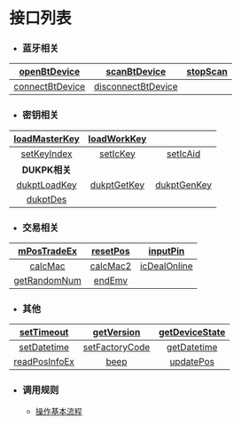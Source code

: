 # 接口列表

- ### 蓝牙相关

| [openBtDevice](interfaces/openBtDevice-cn.md) | [scanBtDevice](interfaces/scanBtDevice-cn.md) | [stopScan](interfaces/stopScan-cn.md) |
| :--------: | :--------: | :--------: |
| [connectBtDevice](interfaces/connectBtDevice-cn.md) | [disconnectBtDevice](interfaces/disconnectBtDevice-cn.md) | |

- ### **密钥相关**
| [loadMasterKey](interfaces/loadMasterKey-cn.md) | [loadWorkKey](interfaces/loadWorkKey-cn.md) | |
| :-----: | :-----: | :-----: |
| [setKeyIndex](interfaces/setKeyIndex-cn.md) | [setIcKey](interfaces/setIcKey-cn.md) | [setIcAid](interfaces/setIcAid-cn.md) |
| **DUKPK相关** | ||
| [dukptLoadKey](interfaces/dukptLoadKey-cn.md) | [dukptGetKey](interfaces/dukptGetKey-cn.md) | [dukptGenKey](interfaces/dukptGenKey-cn.md) |
| [dukptDes](interfaces/dukptDes-cn.md) | ||

- ### **交易相关**
| [mPosTradeEx](interfaces/mPosTradeEx-cn.md) | [resetPos](interfaces/resetPos-cn.md) | [inputPin](interfaces/inputPin-cn.md) |
| :-----: | :-----: |:-----: |
| [calcMac](interfaces/calcMac-cn.md) | [calcMac2](interfaces/calcMac2-cn.md) | [icDealOnline](interfaces/icDealOnline-cn.md) |
| [getRandomNum](interfaces/getRandomNum-cn.md) | [endEmv](interfaces/endEmv-cn.md) | |

- ### **其他**
| [setTimeout](interfaces/setTimeout-cn.md) | [getVersion](interfaces/getVersion-cn.md) | [getDeviceState](interfaces/getDeviceState-cn.md) |
| :-----: | :-----: | :-----: |
| [setDatetime](interfaces/setDatetime-cn.md) | [setFactoryCode](interfaces/setFactoryCode-cn.md) | [getDatetime](interfaces/getDatetime-cn.md) |
| [readPosInfoEx](interfaces/readPosInfoEx-cn.md) | [beep](interfaces/beep-cn.md) | [updatePos](interfaces/updatePos-cn.md) |

- ### **调用规则**
    -   [操作基本流程](interfaces/index-cn.md)
